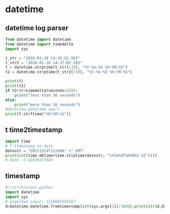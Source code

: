 # datetime

## datetime log parser

<!-- MARKDOWN-AUTO-DOCS:START (CODE:src=../../python/datetime/datetime-log-parser.py) -->
<!-- The below code snippet is automatically added from ../../python/datetime/datetime-log-parser.py -->
```py
from datetime import datetime
from datetime import timedelta
import sys

t_str = "2018-01-18 14:35:52.583"
t_str2 = "2018-01-18 14:37:02.583"
t = datetime.strptime(t_str[:19], "%Y-%m-%d %H:%M:%S")
t2 = datetime.strptime(t_str2[:19], "%Y-%m-%d %H:%M:%S")

print(t)
print(t2)
if t2<(t+timedelta(seconds=30)):
    print("less than 30 seconds")
else:
    print("more than 30 seconds")
#datetime.datetime.now()
print(t.strftime("%H:%M:%S"))
```
<!-- MARKDOWN-AUTO-DOCS:END -->



## t time2timestamp

<!-- MARKDOWN-AUTO-DOCS:START (CODE:src=../../python/datetime/t-time2timestamp.py) -->
<!-- The below code snippet is automatically added from ../../python/datetime/t-time2timestamp.py -->
```py
import time
# T-timestamp to date 
datestr = "20211214T112448" +" GMT"
print(int(time.mktime(time.strptime(datestr, "%Y%m%dT%H%M%S %Z"))))
# date -d @1639477488
```
<!-- MARKDOWN-AUTO-DOCS:END -->



## timestamp

<!-- MARKDOWN-AUTO-DOCS:START (CODE:src=../../python/datetime/timestamp.py) -->
<!-- The below code snippet is automatically added from ../../python/datetime/timestamp.py -->
```py
#!/usr/bin/env python
import datetime
import sys
# expected input: 1558082585167
d=datetime.datetime.fromtimestamp(int(sys.argv[1])/1000);print(str(d.day)+"."+str(d.month)+"."+str(d.year)+" "+str(d.hour)+":"+str(d.minute)+":"+str(d.second))
```
<!-- MARKDOWN-AUTO-DOCS:END -->


